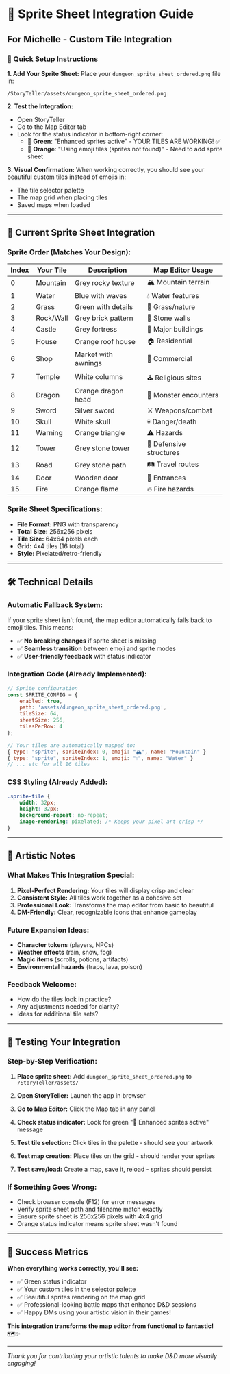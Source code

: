 # 🎨 Sprite Sheet Integration Guide

## For Michelle - Custom Tile Integration

### 🚀 Quick Setup Instructions

**1. Add Your Sprite Sheet:**
Place your `dungeon_sprite_sheet_ordered.png` file in:
```
/StoryTeller/assets/dungeon_sprite_sheet_ordered.png
```

**2. Test the Integration:**
- Open StoryTeller
- Go to the Map Editor tab
- Look for the status indicator in bottom-right corner:
  - 🎨 **Green**: "Enhanced sprites active" - YOUR TILES ARE WORKING! ✅
  - 📝 **Orange**: "Using emoji tiles (sprites not found)" - Need to add sprite sheet

**3. Visual Confirmation:**
When working correctly, you should see your beautiful custom tiles instead of emojis in:
- The tile selector palette
- The map grid when placing tiles
- Saved maps when loaded

---

## 🎯 Current Sprite Sheet Integration

### **Sprite Order (Matches Your Design):**

| Index | Your Tile | Description | Map Editor Usage |
|-------|-----------|-------------|------------------|
| 0 | Mountain | Grey rocky texture | 🏔️ Mountain terrain |
| 1 | Water | Blue with waves | 💧 Water features |
| 2 | Grass | Green with details | 🌿 Grass/nature |
| 3 | Rock/Wall | Grey brick pattern | 🗻 Stone walls |
| 4 | Castle | Grey fortress | 🏰 Major buildings |
| 5 | House | Orange roof house | 🏠 Residential |
| 6 | Shop | Market with awnings | 🏪 Commercial |
| 7 | Temple | White columns | ⛪ Religious sites |
| 8 | Dragon | Orange dragon head | 🐉 Monster encounters |
| 9 | Sword | Silver sword | ⚔️ Weapons/combat |
| 10 | Skull | White skull | 💀 Danger/death |
| 11 | Warning | Orange triangle | ⚠️ Hazards |
| 12 | Tower | Grey stone tower | 🗼 Defensive structures |
| 13 | Road | Grey stone path | 🛤️ Travel routes |
| 14 | Door | Wooden door | 🚪 Entrances |
| 15 | Fire | Orange flame | 🔥 Fire hazards |

### **Sprite Sheet Specifications:**
- **File Format:** PNG with transparency
- **Total Size:** 256x256 pixels
- **Tile Size:** 64x64 pixels each
- **Grid:** 4x4 tiles (16 total)
- **Style:** Pixelated/retro-friendly

---

## 🛠️ Technical Details

### **Automatic Fallback System:**
If your sprite sheet isn't found, the map editor automatically falls back to emoji tiles. This means:
- ✅ **No breaking changes** if sprite sheet is missing
- ✅ **Seamless transition** between emoji and sprite modes
- ✅ **User-friendly feedback** with status indicator

### **Integration Code (Already Implemented):**
```javascript
// Sprite configuration
const SPRITE_CONFIG = {
    enabled: true,
    path: 'assets/dungeon_sprite_sheet_ordered.png',
    tileSize: 64,
    sheetSize: 256,
    tilesPerRow: 4
};

// Your tiles are automatically mapped to:
{ type: "sprite", spriteIndex: 0, emoji: "🏔️", name: "Mountain" }
{ type: "sprite", spriteIndex: 1, emoji: "💧", name: "Water" }
// ... etc for all 16 tiles
```

### **CSS Styling (Already Added):**
```css
.sprite-tile {
    width: 32px;
    height: 32px;
    background-repeat: no-repeat;
    image-rendering: pixelated; /* Keeps your pixel art crisp */
}
```

---

## 🎨 Artistic Notes

### **What Makes This Integration Special:**
1. **Pixel-Perfect Rendering:** Your tiles will display crisp and clear
2. **Consistent Style:** All tiles work together as a cohesive set
3. **Professional Look:** Transforms the map editor from basic to beautiful
4. **DM-Friendly:** Clear, recognizable icons that enhance gameplay

### **Future Expansion Ideas:**
- **Character tokens** (players, NPCs)
- **Weather effects** (rain, snow, fog)
- **Magic items** (scrolls, potions, artifacts)
- **Environmental hazards** (traps, lava, poison)

### **Feedback Welcome:**
- How do the tiles look in practice?
- Any adjustments needed for clarity?
- Ideas for additional tile sets?

---

## 🚀 Testing Your Integration

### **Step-by-Step Verification:**

1. **Place sprite sheet:** Add `dungeon_sprite_sheet_ordered.png` to `/StoryTeller/assets/`

2. **Open StoryTeller:** Launch the app in browser

3. **Go to Map Editor:** Click the Map tab in any panel

4. **Check status indicator:** Look for green "🎨 Enhanced sprites active" message

5. **Test tile selection:** Click tiles in the palette - should see your artwork

6. **Test map creation:** Place tiles on the grid - should render your sprites

7. **Test save/load:** Create a map, save it, reload - sprites should persist

### **If Something Goes Wrong:**
- Check browser console (F12) for error messages
- Verify sprite sheet path and filename match exactly
- Ensure sprite sheet is 256x256 pixels with 4x4 grid
- Orange status indicator means sprite sheet wasn't found

---

## 🎉 Success Metrics

**When everything works correctly, you'll see:**
- ✅ Green status indicator
- ✅ Your custom tiles in the selector palette
- ✅ Beautiful sprites rendering on the map grid
- ✅ Professional-looking battle maps that enhance D&D sessions
- ✅ Happy DMs using your artistic vision in their games!

**This integration transforms the map editor from functional to fantastic!** 🗺️✨

---

*Thank you for contributing your artistic talents to make D&D more visually engaging!*
